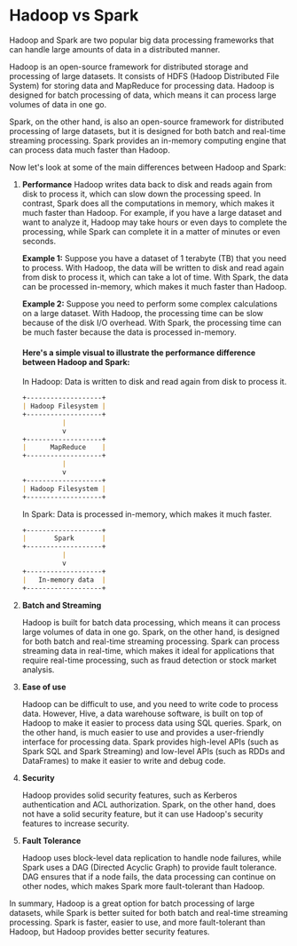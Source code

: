 # Hadoop vs Spark

Hadoop and Spark are two popular big data processing frameworks that can handle large amounts of data in a distributed manner.

Hadoop is an open-source framework for distributed storage and processing of large datasets. It consists of HDFS (Hadoop Distributed File System) for storing data and MapReduce for processing data. Hadoop is designed for batch processing of data, which means it can process large volumes of data in one go.

Spark, on the other hand, is also an open-source framework for distributed processing of large datasets, but it is designed for both batch and real-time streaming processing. Spark provides an in-memory computing engine that can process data much faster than Hadoop.

Now let's look at some of the main differences between Hadoop and Spark:

1. **Performance**
   Hadoop writes data back to disk and reads again from disk to process it, which can slow down the processing speed. In contrast, Spark does all the computations in memory, which makes it much faster than Hadoop. For example, if you have a large dataset and want to analyze it, Hadoop may take hours or even days to complete the processing, while Spark can complete it in a matter of minutes or even seconds.

   **Example 1:** Suppose you have a dataset of 1 terabyte (TB) that you need to process. With Hadoop, the data will be written to disk and read again from disk to process it, which can take a lot of time. With Spark, the data can be processed in-memory, which makes it much faster than Hadoop.

   **Example 2:** Suppose you need to perform some complex calculations on a large dataset. With Hadoop, the processing time can be slow because of the disk I/O overhead. With Spark, the processing time can be much faster because the data is processed in-memory.

   #### Here's a simple visual to illustrate the performance difference between Hadoop and Spark:
   In Hadoop: Data is written to disk and read again from disk to process it.
   ```md
   +-------------------+
   | Hadoop Filesystem |
   +-------------------+
             |
             v
   +-------------------+
   |      MapReduce    |
   +-------------------+
             |
             v
   +-------------------+
   | Hadoop Filesystem |
   +-------------------+
   ```
   In Spark: Data is processed in-memory, which makes it much faster.
   ```md
   +-------------------+
   |       Spark       |
   +-------------------+
             |
             v
   +-------------------+
   |   In-memory data  |
   +-------------------+
   ```

2. **Batch and Streaming**

   Hadoop is built for batch data processing, which means it can process large volumes of data in one go. Spark, on the other hand, is designed for both batch and real-time streaming processing. Spark can process streaming data in real-time, which makes it ideal for applications that require real-time processing, such as fraud detection or stock market analysis.

3. **Ease of use**

   Hadoop can be difficult to use, and you need to write code to process data. However, Hive, a data warehouse software, is built on top of Hadoop to make it easier to process data using SQL queries. Spark, on the other hand, is much easier to use and provides a user-friendly interface for processing data. Spark provides high-level APIs (such as Spark SQL and Spark Streaming) and low-level APIs (such as RDDs and DataFrames) to make it easier to write and debug code.

4. **Security**

   Hadoop provides solid security features, such as Kerberos authentication and ACL authorization. Spark, on the other hand, does not have a solid security feature, but it can use Hadoop's security features to increase security.

5. **Fault Tolerance**

   Hadoop uses block-level data replication to handle node failures, while Spark uses a DAG (Directed Acyclic Graph) to provide fault tolerance. DAG ensures that if a node fails, the data processing can continue on other nodes, which makes Spark more fault-tolerant than Hadoop.

In summary, Hadoop is a great option for batch processing of large datasets, while Spark is better suited for both batch and real-time streaming processing. Spark is faster, easier to use, and more fault-tolerant than Hadoop, but Hadoop provides better security features.

